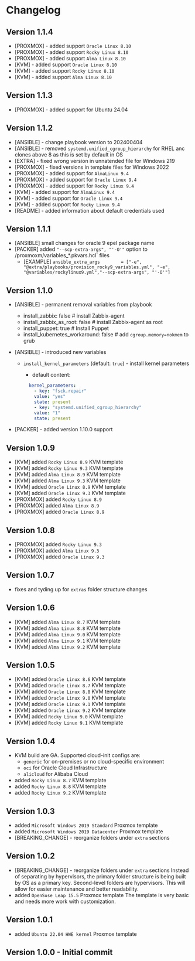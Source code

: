# Changelog

## Version 1.1.4

* [PROXMOX] - added support `Oracle Linux 8.10`
* [PROXMOX] - added support `Rocky Linux 8.10`
* [PROXMOX] - added support `Alma Linux 8.10`
* [KVM]     - added support `Oracle Linux 8.10`
* [KVM]     - added support `Rocky Linux 8.10`
* [KVM]     - added support `Alma Linux 8.10`

## Version 1.1.3

* [PROXMOX] - added support for Ubuntu 24.04

## Version 1.1.2

* [ANSIBLE] - change playbook version to 202400404
* [ANSIBLE] - removed `systemd.unified_cgroup_hierarchy` for RHEL anc clones above 8 as this is set by default in OS
* [EXTRA]   - fixed wrong version in unnatended file for Windows 219
* [PROXMOX] - fixed versions in template files for Windows 2022
* [PROXMOX] - added support for `AlmaLinux 9.4`
* [PROXMOX] - added support for `Oracle Linux 9.4`
* [PROXMOX] - added support for `Rocky Linux 9.4`
* [KVM]     - added support for `AlmaLinux 9.4`
* [KVM]     - added support for `Oracle Linux 9.4`
* [KVM]     - added support for `Rocky Linux 9.4`
* [README]  - added information about default credentials used

## Version 1.1.1

* [ANSIBLE] small changes for oracle 9 epel package name
* [PACKER] added `"--scp-extra-args", "'-O'"` option to /proxmoxm/variables_*.pkvars.hcl` files
  * [EXAMPLE] `ansible_extra_args        = ["-e", "@extra/playbooks/provision_rocky9_variables.yml", "-e", "@variables/rockylinux9.yml","--scp-extra-args", "'-O'"]`

## Version 1.1.0

* [ANSIBLE] - permanent removal variables from playbook
  * install_zabbix:                false # install Zabbix-agent
  * install_zabbix_as_root:        false # install Zabbix-agent as root
  * install_puppet:                true  # Install Puppet
  * install_kubernetes_workaround: false # add `cgroup.memory=nokmem` to grub

* [ANSIBLE] - introduced new variables
  * `install_kernel_parameters` (default: `true`) - install kernel parameters
    * default content:

    ```yaml
      kernel_parameters:
        - key: "fsck.repair"
        value: "yes"
        state: present
        - key: "systemd.unified_cgroup_hierarchy"
        value: "1"
        state: present
    ```

* [PACKER] - added version 1.10.0 support

## Version 1.0.9

* [KVM] added `Rocky Linux 8.9` KVM template
* [KVM] added `Rocky Linux 9.3` KVM template
* [KVM] added `Alma Linux 8.9` KVM template
* [KVM] added `Alma Linux 9.3` KVM template
* [KVM] added `Oracle Linux 8.9` KVM template
* [KVM] added `Oracle Linux 9.3` KVM template
* [PROXMOX] added `Rocky Linux 8.9`
* [PROXMOX] added `Alma Linux 8.9`
* [PROXMOX] added `Oracle Linux 8.9`

## Version 1.0.8

* [PROXMOX] added `Rocky Linux 9.3`
* [PROXMOX] added `Alma Linux 9.3`
* [PROXMOX] added `Oracle Linux 9.3`

## Version 1.0.7

* fixes and tyding up for `extras` folder structure changes

## Version 1.0.6

* [KVM] added `Alma Linux 8.7` KVM template
* [KVM] added `Alma Linux 8.8` KVM template
* [KVM] added `Alma Linux 9.0` KVM template
* [KVM] added `Alma Linux 9.1` KVM template
* [KVM] added `Alma Linux 9.2` KVM template

## Version 1.0.5

* [KVM] added `Oracle Linux 8.6` KVM template
* [KVM] added `Oracle Linux 8.7` KVM template
* [KVM] added `Oracle Linux 8.8` KVM template
* [KVM] added `Oracle Linux 9.0` KVM template
* [KVM] added `Oracle Linux 9.1` KVM template
* [KVM] added `Oracle Linux 9.2` KVM template
* [KVM] added `Rocky Linux 9.0` KVM template
* [KVM] added `Rocky Linux 9.1` KVM template

## Version 1.0.4

* KVM build are GA. Supported cloud-init configs are:
  * `generic` for on-premises or no cloud-specific environment
  * `oci` for Oracle Cloud Infrastructure
  * `alicloud` for Alibaba Cloud
* added `Rocky Linux 8.7` KVM template
* added `Rocky Linux 8.8` KVM template
* added `Rocky Linux 9.2` KVM template

## Version 1.0.3

* added `Microsoft Windows 2019 Standard` Proxmox template
* added `Microsoft Windows 2019 Datacenter` Proxmox template
* [BREAKING_CHANGE] - reorganize folders under `extra` sections

## Version 1.0.2

* [BREAKING_CHANGE] - reorganize folders under `extra` sections
  Instead of separating by hypervisors, the primary folder structure is being built by OS as a primary key. Second-level folders are hypervisors. This will allow for easier maintenance and better readability.
* added `OpenSuse Leap 15.5` Proxmox template
  The template is very basic and needs more work with customization.

## Version  1.0.1

* added `Ubuntu 22.04 HWE kernel` Proxmox template

## Version 1.0.0 - Initial commit
